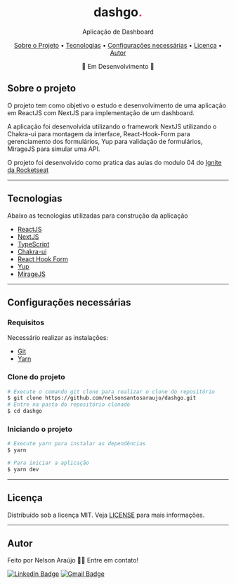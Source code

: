 <h1 align="center">
  dashgo<span style="color: #D53F8C;">.</span>
</h1>

<p align="center">Aplicação de Dashboard</p>


<p align="center">
 <a href="#sobre-o-projeto">Sobre o Projeto</a> •
 <a href="#tecnologias">Tecnologias</a> •
 <a href="#configurações-necessárias">Configurações necessárias</a> •
 <a href="#licença">Licença</a> •
 <a href="#autor">Autor</a>
</p>

<p align="center">
	🚧 Em Desenvolvimento 🚧
</p>


## Sobre o projeto

O projeto tem como objetivo o estudo e desenvolvimento de uma aplicação em ReactJS com NextJS para implementação de um dashboard.

A aplicação foi desenvolvida utilizando o framework NextJS utilizando o Chakra-ui para montagem da interface, React-Hook-Form para gerenciamento dos formulários, Yup para validação de formulários, MirageJS para simular uma API.

O projeto foi desenvolvido como pratica das aulas do modulo 04 do [Ignite da Rocketseat](https://rocketseat.com.br/)

---

## Tecnologias

Abaixo as tecnologias utilizadas para construção da aplicação

- [ReactJS](https://reactjs.org/)
- [NextJS](https://nextjs.org/)
- [TypeScript](https://www.typescriptlang.org/)
- [Chakra-ui](https://chakra-ui.com/)
- [React Hook Form](https://react-hook-form.com/)
- [Yup](https://github.com/jquense/yup)
- [MirageJS](https://miragejs.com/)

---

## Configurações necessárias

### **Requisitos**

Necessário realizar as instalações:

- [Git](https://git-scm.com/)
- [Yarn](https://classic.yarnpkg.com)


### **Clone do projeto**

```bash
# Execute o comando git clone para realizar o clone do repositório
$ git clone https://github.com/nelsonsantosaraujo/dashgo.git
# Entre na pasta do repositório clonado
$ cd dashgo
```

### **Iniciando o projeto**

```bash
# Execute yarn para instalar as dependências
$ yarn

# Para iniciar a aplicação
$ yarn dev

```

---

## Licença

Distribuído sob a licença MIT. Veja [LICENSE](LICENSE) para mais informações.

---

## Autor

Feito por Nelson Araújo 👋🏽 Entre em contato!

[![Linkedin Badge](https://img.shields.io/badge/-Nelson-blue?style=flat-square&logo=Linkedin&logoColor=white&link=https://www.linkedin.com/in/tgmarinho/)](https://www.linkedin.com/in/nelsonsantosaraujo/)
[![Gmail Badge](https://img.shields.io/badge/-nelsonsantosaraujo@hotmail.com-red?style=flat-square&link=mailto:nelsonsantosaraujo@hotmail.com)](mailto:nelsonsantosaraujo@hotmail.com)
